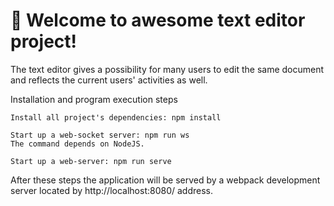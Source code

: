 # 🚀 Welcome to awesome text editor project!

The text editor gives a possibility for many users to edit the same document and reflects the current users' activities as well.

Installation and program execution steps

```
Install all project's dependencies: npm install

Start up a web-socket server: npm run ws
The command depends on NodeJS.

Start up a web-server: npm run serve
```

After these steps the application will be served by a webpack development server located by http://localhost:8080/ address.

